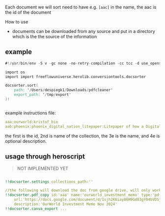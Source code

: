 

Each document we will sort need to have e.g. `[aac]` in the name, the aac is the id of the document

How to use

- documents can be downloaded from any source and put in a directory which is the the source of the information


## example

```v
#!/usr/bin/env -S v -gc none -no-retry-compilation -cc tcc -d use_openssl -enable-globals run

import os
import import freeflowuniverse.herolib.conversiontools.docsorter

docsorter.sort(
    path: '/Users/despiegk1/Downloads/pdfcleaner'
    export_path: '/tmp/export'
)!



```

example instructions file:

```yaml
aaa:ourworld:kristof_bio
aab:phoenix:phoenix_digital_nation_litepaper:Litepaper of how a Digital nation can use the Hero Phone
```

the first is the id, 2nd is name of the collection, the 3e is the name, and 4e is optional description.

## usage through heroscript

> NOT IMPLEMENTED YET

```yaml

!!docsorter.settings collections_path:'' 

//the following will download the doc from google drive, will only work if doc is public available
!!docsorter.pdf_copy id:'aaa' name:'ourworld_investment_memo' type:'pdf' collection:'ourworld'
    url:'https://docs.google.com/document/d/1sjh2K6iay86H9Gd83gY04bVDSj4brxADEWQMVmDq0SQ'
    description:'OurWorld Investment Memo Nov 2024'
!!docsorter.canva_export ...
```